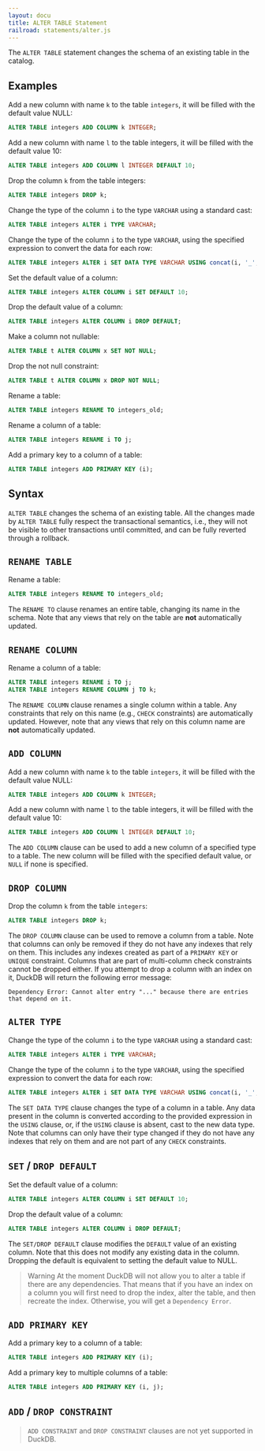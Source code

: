 ```yaml
---
layout: docu
title: ALTER TABLE Statement
railroad: statements/alter.js
---
```


The `ALTER TABLE` statement changes the schema of an existing table in the catalog.

## Examples

Add a new column with name `k` to the table `integers`, it will be filled with the default value NULL:

```sql
ALTER TABLE integers ADD COLUMN k INTEGER;
```

Add a new column with name `l` to the table integers, it will be filled with the default value 10:

```sql
ALTER TABLE integers ADD COLUMN l INTEGER DEFAULT 10;
```

Drop the column `k` from the table integers:

```sql
ALTER TABLE integers DROP k;
```

Change the type of the column `i` to the type `VARCHAR` using a standard cast:

```sql
ALTER TABLE integers ALTER i TYPE VARCHAR;
```

Change the type of the column `i` to the type `VARCHAR`, using the specified expression to convert the data for each row:

```sql
ALTER TABLE integers ALTER i SET DATA TYPE VARCHAR USING concat(i, '_', j);
```

Set the default value of a column:

```sql
ALTER TABLE integers ALTER COLUMN i SET DEFAULT 10;
```

Drop the default value of a column:

```sql
ALTER TABLE integers ALTER COLUMN i DROP DEFAULT;
```

Make a column not nullable:

```sql
ALTER TABLE t ALTER COLUMN x SET NOT NULL;
```

Drop the not null constraint:

```sql
ALTER TABLE t ALTER COLUMN x DROP NOT NULL;
```

Rename a table:

```sql
ALTER TABLE integers RENAME TO integers_old;
```

Rename a column of a table:

```sql
ALTER TABLE integers RENAME i TO j;
```

Add a primary key to a column of a table:
```sql
ALTER TABLE integers ADD PRIMARY KEY (i);
```

## Syntax

<div id="rrdiagram"></div>

`ALTER TABLE` changes the schema of an existing table. 
All the changes made by `ALTER TABLE` fully respect the transactional semantics, i.e., they will not be visible to other transactions until committed, and can be fully reverted through a rollback.

## `RENAME TABLE`

Rename a table:

```sql
ALTER TABLE integers RENAME TO integers_old;
```

The `RENAME TO` clause renames an entire table, changing its name in the schema. Note that any views that rely on the table are **not** automatically updated.

## `RENAME COLUMN`

Rename a column of a table:

```sql
ALTER TABLE integers RENAME i TO j;
ALTER TABLE integers RENAME COLUMN j TO k;
```

The `RENAME COLUMN` clause renames a single column within a table. Any constraints that rely on this name (e.g., `CHECK` constraints) are automatically updated. However, note that any views that rely on this column name are **not** automatically updated.

## `ADD COLUMN`

Add a new column with name `k` to the table `integers`, it will be filled with the default value NULL:

```sql
ALTER TABLE integers ADD COLUMN k INTEGER;
```

Add a new column with name `l` to the table integers, it will be filled with the default value 10:

```sql
ALTER TABLE integers ADD COLUMN l INTEGER DEFAULT 10;
```

The `ADD COLUMN` clause can be used to add a new column of a specified type to a table. The new column will be filled with the specified default value, or `NULL` if none is specified.

## `DROP COLUMN`

Drop the column `k` from the table `integers`:

```sql
ALTER TABLE integers DROP k;
```

The `DROP COLUMN` clause can be used to remove a column from a table. Note that columns can only be removed if they do not have any indexes that rely on them. This includes any indexes created as part of a `PRIMARY KEY` or `UNIQUE` constraint. Columns that are part of multi-column check constraints cannot be dropped either.
If you attempt to drop a column with an index on it, DuckDB will return the following error message:

```console
Dependency Error: Cannot alter entry "..." because there are entries that depend on it.
```

## `ALTER TYPE`

Change the type of the column `i` to the type `VARCHAR` using a standard cast:

```sql
ALTER TABLE integers ALTER i TYPE VARCHAR;
```

Change the type of the column `i` to the type `VARCHAR`, using the specified expression to convert the data for each row:

```sql
ALTER TABLE integers ALTER i SET DATA TYPE VARCHAR USING concat(i, '_', j);
```

The `SET DATA TYPE` clause changes the type of a column in a table. Any data present in the column is converted according to the provided expression in the `USING` clause, or, if the `USING` clause is absent, cast to the new data type. Note that columns can only have their type changed if they do not have any indexes that rely on them and are not part of any `CHECK` constraints.

## `SET` / `DROP DEFAULT`

Set the default value of a column:

```sql
ALTER TABLE integers ALTER COLUMN i SET DEFAULT 10;
```

Drop the default value of a column:

```sql
ALTER TABLE integers ALTER COLUMN i DROP DEFAULT;
```

The `SET/DROP DEFAULT` clause modifies the `DEFAULT` value of an existing column. Note that this does not modify any existing data in the column. Dropping the default is equivalent to setting the default value to NULL.

> Warning At the moment DuckDB will not allow you to alter a table if there are any dependencies. That means that if you have an index on a column you will first need to drop the index, alter the table, and then recreate the index. Otherwise, you will get a `Dependency Error`.

## `ADD PRIMARY KEY`

Add a primary key to a column of a table:

```sql
ALTER TABLE integers ADD PRIMARY KEY (i);
```

Add a primary key to multiple columns of a table:
```sql
ALTER TABLE integers ADD PRIMARY KEY (i, j);
```

## `ADD` / `DROP CONSTRAINT`

> `ADD CONSTRAINT` and `DROP CONSTRAINT` clauses are not yet supported in DuckDB.
